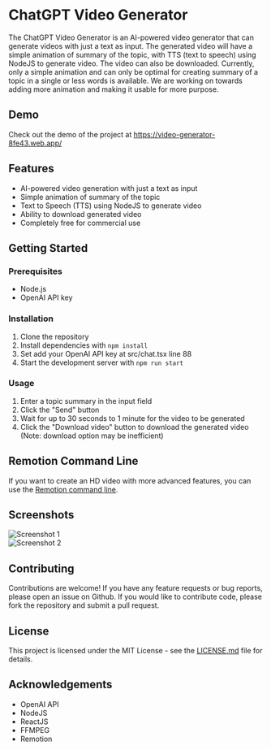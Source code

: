 # ChatGPT Video Generator

The ChatGPT Video Generator is an AI-powered video generator that can generate videos with just a text as input. The generated video will have a simple animation of summary of the topic, with TTS (text to speech) using NodeJS to generate video. The video can also be downloaded. Currently, only a simple animation and can only be optimal for creating summary of a topic in a single or less words is available. We are working on towards adding more animation and making it usable for more purpose.

## Demo

Check out the demo of the project at https://video-generator-8fe43.web.app/

## Features

- AI-powered video generation with just a text as input
- Simple animation of summary of the topic
- Text to Speech (TTS) using NodeJS to generate video
- Ability to download generated video
- Completely free for commercial use

## Getting Started

### Prerequisites

- Node.js
- OpenAI API key

### Installation

1. Clone the repository
2. Install dependencies with `npm install`
3. Set add your OpenAI API key at src/chat.tsx line 88
4. Start the development server with `npm run start`

### Usage

1. Enter a topic summary in the input field
2. Click the "Send" button
3. Wait for up to 30 seconds to 1 minute for the video to be generated
4. Click the "Download video" button to download the generated video (Note: download option may be inefficient)

## Remotion Command Line

If you want to create an HD video with more advanced features, you can use the [Remotion command line](https://www.remotion.dev/docs/render).

## Screenshots

<!-- Add screenshots here -->
![Screenshot 1](https://lh3.googleusercontent.com/pw/AMWts8DeZeyulGD_rVjkjva5t3Ny2Y4SON66VZ0zLdn6UyFkfSVSuAhjPfNApnC3FVPJECCQJectXFn1jzQV1URkV16O8U6FQKT6uDbDlGILewx-TgJrmDg068YOARdrHZOjhU3tRF-y4CeSQeP1YnkAMibY=w1043-h619-s-no?authuser=0)  
![Screenshot 2](https://lh3.googleusercontent.com/pw/AMWts8AyGsRhNClljfMOb9dt7nH7LhsoPmky2m_N_y7WVEOypZW7EN_67ccDT_Lnx_J4x115IQmientTooC-BalDCecEQJ9MQID2C6_6pz2A5SaZbmBztchOTyubmdBgYKn-TOOQYtWYf851MqSkLuUptF90=w993-h621-s-no?authuser=0)

## Contributing

Contributions are welcome! If you have any feature requests or bug reports, please open an issue on Github. If you would like to contribute code, please fork the repository and submit a pull request.

## License

This project is licensed under the MIT License - see the [LICENSE.md](LICENSE.md) file for details.

## Acknowledgements

- OpenAI API
- NodeJS
- ReactJS
- FFMPEG
- Remotion
